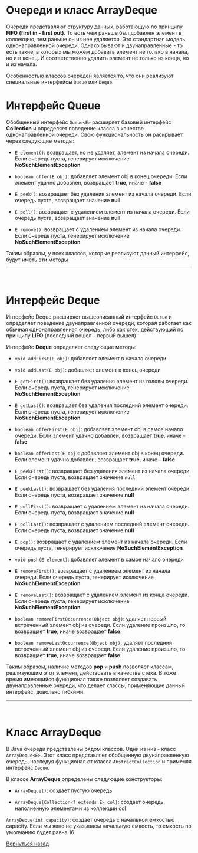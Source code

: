 # Очереди и класс ArrayDeque

Очереди представляют структуру данных, работающую по принципу **FIFO** **(first in - first out)**. То есть чем раньше был добавлен элемент в коллекцию, тем раньше он из нее удаляется. Это стандартная модель однонаправленной очереди. Однако бывают и двунаправленные - то есть такие, в которых мы можем добавить элемент не только в начала, но и в конец. И соответственно удалить элемент не только из конца, но и из начала.

Особенностью классов очередей является то, что они реализуют специальные интерфейсы `Queue` или `Deque`.


# Интерфейс Queue

Обобщенный интерфейс `Queue<E>` расширяет базовый интерфейс **Collection** и определяет поведение класса в качестве однонаправленной очереди. Свою функциональность он раскрывает через следующие методы:

+ `E element()`: возвращает, но не удаляет, элемент из начала очереди. Если очередь пуста, генерирует исключение **NoSuchElementException**

+ `boolean offer(E obj)`: добавляет элемент obj в конец очереди. Если элемент удачно добавлен, возвращает **true**, иначе - **false**

+ `E peek()`: возвращает без удаления элемент из начала очереди. Если очередь пуста, возвращает значение **null**

+ `E poll()`: возвращает с удалением элемент из начала очереди. Если очередь пуста, возвращает значение **null**

+ `E remove()`: возвращает с удалением элемент из начала очереди. Если очередь пуста, генерирует исключение **NoSuchElementException**

Таким образом, у всех классов, которые реализуют данный интерфейс, будут иметь эти методы

___
<br>

# Интерфейс Deque

Интерфейс Deque расширяет вышеописанный интерфейс `Queue` и определяет поведение двунаправленной очереди, которая работает как обычная однонаправленная очередь, либо как стек, действующий по принципу **LIFO** (последний вошел - первый вышел)

Интерфейс **Deque** определяет следующие методы:

+ `void addFirst(E obj)`: добавляет элемент в начало очереди

+ `void addLast(E obj)`: добавляет элемент в конец очереди

+ `E getFirst()`: возвращает без удаления элемент из головы очереди. Если очередь пуста, генерирует исключение **NoSuchElementException**

+ `E getLast()`: возвращает без удаления последний элемент очереди. Если очередь пуста, генерирует исключение **NoSuchElementException**

+ `boolean offerFirst(E obj)`: добавляет элемент obj в самое начало очереди. Если элемент удачно добавлен, возвращает **true**, иначе - **false**

+ `boolean offerLast(E obj)`: добавляет элемент obj в конец очереди. Если элемент удачно добавлен, возвращает **true**, иначе - **false**

+ `E peekFirst()`: возвращает без удаления элемент из начала очереди. Если очередь пуста, возвращает значение `null`

+ `E peekLast()`: возвращает без удаления последний элемент очереди. Если очередь пуста, возвращает значение **null**

+ `E pollFirst()`: возвращает с удалением элемент из начала очереди. Если очередь пуста, возвращает значение **null**

+ `E pollLast()`: возвращает с удалением последний элемент очереди. Если очередь пуста, возвращает значение **null**

+ `E pop()`: возвращает с удалением элемент из начала очереди. Если очередь пуста, генерирует исключение **NoSuchElementException**

+ `void push(E element)`: добавляет элемент в самое начало очереди

+ `E removeFirst()`: возвращает с удалением элемент из начала очереди. Если очередь пуста, генерирует исключение **NoSuchElementException**

+ `E removeLast()`: возвращает с удалением элемент из конца очереди. Если очередь пуста, генерирует исключение **NoSuchElementException**

+ `boolean removeFirstOccurrence(Object obj)`: удаляет первый встреченный элемент obj из очереди. Если удаление произшло, то возвращает **true**, иначе возвращает **false**.

+ `boolean removeLastOccurrence(Object obj)`: удаляет последний встреченный элемент obj из очереди. Если удаление произшло, то возвращает **true**, иначе возвращает **false**.

Таким образом, наличие методов **pop** и **push** позволяет классам, реализующим этот элемент, действовать в качестве стека. В тоже время имеющийся функционал также позволяет создавать двунаправленные очереди, что делает классы, применяющие данный интерфейс, довольно гибкими.
___
<br>

# Класс ArrayDeque

В Java очереди представлены рядом классов. Одни из низ - класс `ArrayDeque<E>`. Этот класс представляет обобщенную двунаправленную очередь, наследуя функционал от класса `AbstractCollection` и применяя интерфейс `Deque`.

В классе **ArrayDeque** определены следующие конструкторы:

+ `ArrayDeque()`: создает пустую очередь

+ `ArrayDeque(Collection<? extends E> col)`: создает очередь, наполненную элементами из коллекции col

`ArrayDeque(int capacity)`: создает очередь с начальной емкостью capacity. Если мы явно не указываем начальную емкость, то емкость по умолчанию будет равна 16

[Вернуться назад](../../README.md)
